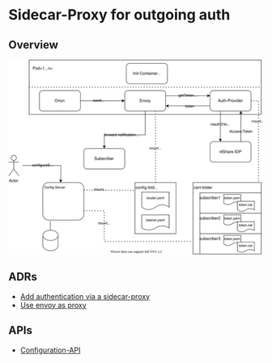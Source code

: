 # Sidecar-Proxy for outgoing auth

## Overview

![Proxy-Architecture](./arch-overview.svg)

## ADRs

- [Add authentication via a sidecar-proxy](./adr/sidecar-based-auth.md)
- [Use envoy as proxy](./adr/choose-proxy.md)

## APIs

- [Configuration-API](../subscriber-config-api/api/api.yaml)